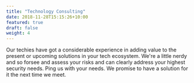 ```yaml
---
title: "Technology Consulting"
date: 2018-11-28T15:15:26+10:00
featured: true
draft: false
weight: 4
---
```


Our techies have got a considerable experience in adding value to the present or
upcoming solutions in your tech ecosystem. We're a little nerdy and so forsee and
assess your risks and can clearly address your highest security needs. Ping us with
your needs. We promise to have a solution for it the next time we meet.
